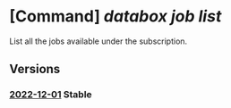 # [Command] _databox job list_

List all the jobs available under the subscription.

## Versions

### [2022-12-01](/Resources/mgmt-plane/L3N1YnNjcmlwdGlvbnMve30vcHJvdmlkZXJzL21pY3Jvc29mdC5kYXRhYm94L2pvYnM=/2022-12-01.xml) **Stable**

<!-- mgmt-plane /subscriptions/{}/providers/microsoft.databox/jobs 2022-12-01 -->
<!-- mgmt-plane /subscriptions/{}/resourcegroups/{}/providers/microsoft.databox/jobs 2022-12-01 -->
